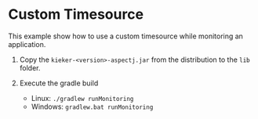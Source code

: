 # Custom Timesource

This example show how to use a custom timesource while monitoring an
application.

1. Copy the `kieker-<version>-aspectj.jar` from the distribution
   to the `lib` folder.

2. Execute the gradle build
   - Linux: `./gradlew runMonitoring`
   - Windows: `gradlew.bat runMonitoring`
